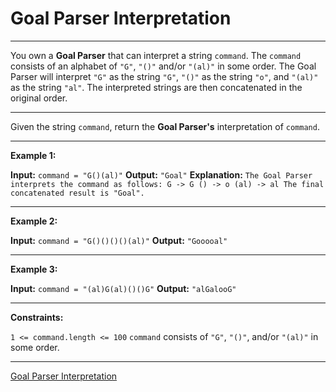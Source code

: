 # Goal Parser Interpretation
---

You own a **Goal Parser** that can interpret a string `command`. The `command` consists of an alphabet of `"G"`, `"()"` and/or `"(al)"` in some order. The Goal Parser will interpret `"G"` as the string `"G"`, `"()"` as the string `"o"`, and `"(al)"` as the string `"al"`. The interpreted strings are then concatenated in the original order.

---

Given the string `command`, return the **Goal Parser's** interpretation of `command`.

 ---

**Example 1:**

**Input:** `command = "G()(al)"`
**Output:** `"Goal"`
**Explanation:** `The Goal Parser interprets the command as follows:
G -> G
() -> o
(al) -> al
The final concatenated result is "Goal".`

---

**Example 2:**

**Input:** `command = "G()()()()(al)"`
**Output:** `"Gooooal"`

---

**Example 3:**

**Input:** `command = "(al)G(al)()()G"`
**Output:** `"alGalooG"`
 
---

**Constraints:**

`1 <= command.length <= 100`
`command` consists of `"G"`, `"()"`, and/or `"(al)"` in some order.

---

[Goal Parser Interpretation](https://leetcode.com/problems/goal-parser-interpretation/description/)
